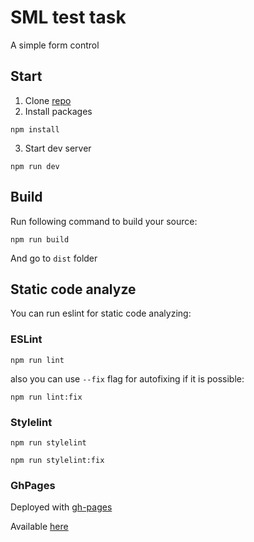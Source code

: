 # SML test task

A simple form control

## Start

1. Clone [repo](https://github.com/OwtmPatrick/sml-test-task)
2. Install packages

```
npm install
```

3. Start dev server

```
npm run dev
```

## Build

Run following command to build your source:

```
npm run build
```

And go to <code>dist</code> folder

## Static code analyze

You can run eslint for static code analyzing:

### ESLint

```
npm run lint
```

also you can use <code>--fix</code> flag for autofixing if it is possible:

```
npm run lint:fix
```

### Stylelint

```
npm run stylelint
```

```
npm run stylelint:fix
```

### GhPages

Deployed with [gh-pages](https://pages.github.com)

Available [here](https://owtmpatrick.github.io/sml-test-task)
